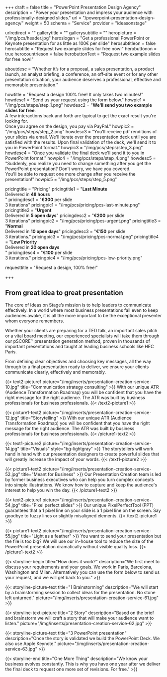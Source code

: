 +++
draft 				= false
title 					= "PowerPoint Presentation Design Agency"
description		= "Power your presentation and impress your audience with professionally-designed slides."
url 						= "/powerpoint-presentation-design-agency/"
weight				= 50
schema				= "Service"
provider			= "ideasonstage"

urlredirect		= ""
gallerytitle    = ""
gallerysubtitle = ""
heropicture	    = "/img/pcs/header.jpg"
heroslogan      = "Get a professional PowerPoint or Keynote presentation for as little as 100€ per slide"
herosubtitleon  = false
herosubtitle    = "Request two example slides for free now!"
herobuttonon    = true
herocountrieson = false
herobuttonText  = "Request two example slides <br>for free now!"

aboutdesc		= "Whether it’s for a proposal, a sales presentation, a product launch, an analyst briefing, a conference, an off-site event or for any other presentation situation, your audience deserves a professional, effective and memorable presentation."

howtitle			= "Request a design 100% free! It only takes two minutes!"
howdesc1		= "Send us your request using the form below."
howpic1			= "/img/pcs/steps/step_1.png"
howdesc2		= "<b>We'll send you two example slides for free</b>.<br>A few interactions back and forth are typical to get the exact result you're looking for.<br>Once you agree on the design, you pay via PayPal."
howpic2			= "/img/pcs/steps/step_2.png"
howdesc3		= "You'll receive pdf renditions of your slides via email. We'll iterate over the presentation deck until you are satisfied with the results. Upon final validation of the deck, we'll send it to you in PowerPoint format."
howpic3			= "/img/pcs/steps/step_3.png"
howdesc4		= "Once you validate the final deck we'll send it to you in PowerPoint format."
howpic4			= "/img/pcs/steps/step_4.png"
howdesc5		= "Suddenly, you realize you need to change something after you get the PowerPoint presentation? Don't worry, we have you covered.<br>You'll be able to request one more change after you receive the presentation!"
howpic5			= "/img/pcs/steps/step_5.png"

pricingtitle		= "Pricing"
pricingtitle1	= "<strong>Last Minute</strong><br>Delivered in <strong>48 hours</strong><br>"
pricingdesc1		= "<strong>€300</strong> per slide<br>3 iterations"
pricingpic1			= "/img/pcs/pricing/pcs-last-minute.png"
pricingtitle2	= "<strong>Urgent</strong><br>Delivered in <strong>5 open days</strong>"
pricingdesc2		= "<strong>€200</strong> per slide<br>3 iterations"
pricingpic2			= "/img/pcs/pricing/pcs-urgent.png"
pricingtitle3	= "<strong>Normal</strong><br>Delivered in <strong>10 open days</strong>"
pricingdesc3		= "<strong>€150</strong> per slide<br>3 iterations."
pricingpic3			= "/img/pcs/pricing/pcs-normal.png"
pricingtitle4	= "<strong>Low Priority</strong><br>Delivered in <strong>20 open days</strong><br>"
pricingdesc4		= "<strong>€100</strong> per slide<br>3 iterations."
pricingpic4			= "/img/pcs/pricing/pcs-low-priority.png"

requesttitle		= "Request a design, 100% free!"

+++
## From great idea to great presentation
The core of Ideas on Stage’s mission is to help leaders to communicate effectively. In a world where most business presentations fail even to keep audiences awake, it is all the more important to be the exceptional presenter whom everyone remembers.

Whether your clients are preparing for a TED talk, an important sales pitch or a vital board meeting, our experienced specialists will take them through our pSCORE™ presentation generation method, proven in thousands of important presentations and taught at leading business schools like HEC Paris.

From defining clear objectives and choosing key messages, all the way through to a final presentation ready to deliver, we ensure your clients communicate clearly, effectively and memorably. 

{{< text2-picture1 picture="/img/inserts/presentation-creation-service-10.jpg" title="Communication strategy consulting" >}}
With our unique ATR (Audience Transformation Roadmap) you will be confident that you have the right message for the right audience. The ATR was built by business professionals for business professionals.
{{< /text2-picture1 >}}

{{< picture1-text2 picture="/img/inserts/presentation-creation-service-12.jpg" title="Storytelling" >}}
With our unique ATR (Audience Transformation Roadmap) you will be confident that you have the right message for the right audience. The ATR was built by business professionals for business professionals.
{{< /picture1-text2 >}}

{{< text1-picture2 picture="/img/inserts/presentation-creation-service-14.jpg" title="Visuals" style="bg-lightgray" >}}
The storytellers will work hand in hand with our presentation designers to create powerful slides that will greatly increase the impact of your words.
{{< /text1-picture2 >}}

{{< picture1-text2 picture="/img/inserts/presentation-creation-service-52.jpg" title="Meant for Business" >}}
Our Presentation Creation team is led by former business executives who can help you turn complex concepts into simple illustrations. We know how to capture and keep the audience's interest to help you win the day.
{{< /picture1-text2 >}}

{{< text2-picture1 picture="/img/inserts/presentation-creation-service-54.jpg" title="Pixel perfect slides" >}}
Our unique PixelPerfectTool (PPT) guarantees that a 1 pixel line on your slide is a 1 pixel line on the screen. Say goodbye to fuzzy lines or slightly misaligned elements.
{{< /text2-picture1 >}}

{{< picture1-text2 picture="/img/inserts/presentation-creation-service-55.jpg" title="Light as a feather" >}}
You want to send your presentation but the file is too big? We will use our in-house tool to reduce the size of the PowerPoint presentation dramatically without visible quality loss.
{{< /picture1-text2 >}}

{{< storyline-begin title="How does it work?" description="We first meet to discuss your requirements and your goals. We work in Paris, Barcelona, Washington and Milan. Alternatively you can use the form below to send us your request, and we will get back to you." >}}

{{< storyline-picture-text title="1 Brainstorming" description="We will start by a brainstorming session to collect ideas for the presentation. No stone left unturned." picture="/img/inserts/presentation-creation-service-61.jpg" >}}

{{< storyline-text-picture title="2 Story" description="Based on the brief and brainstorm we will craft a story that will make your audience want to listen." picture="/img/inserts/presentation-creation-service-62.jpg" >}}

{{< storyline-picture-text title="3 PowerPoint presentation" description="Once the story is validated we build the PowerPoint Deck. We also use Apple Keynote." picture="/img/inserts/presentation-creation-service-63.jpg" >}}

{{< storyline-end title="One More Thing" description="We know your business evolves constantly. This is why you have one year after we deliver the final deck to request one more set of revisions. For free." >}}
